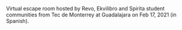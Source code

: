 Virtual escape room hosted by Revo, Ekvilibro and Spirita student communities from Tec de Monterrey at Guadalajara on Feb 17, 2021 (in Spanish).
